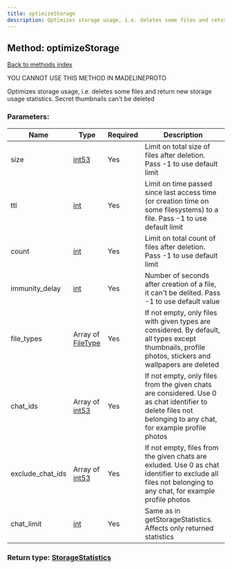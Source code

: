 ```yaml
---
title: optimizeStorage
description: Optimizes storage usage, i.e. deletes some files and return new storage usage statistics. Secret thumbnails can't be deleted
---
```

## Method: optimizeStorage  
[Back to methods index](index.md)


YOU CANNOT USE THIS METHOD IN MADELINEPROTO


Optimizes storage usage, i.e. deletes some files and return new storage usage statistics. Secret thumbnails can't be deleted

### Parameters:

| Name     |    Type       | Required | Description |
|----------|---------------|----------|-------------|
|size|[int53](../types/int53.md) | Yes|Limit on total size of files after deletion. Pass -1 to use default limit|
|ttl|[int](../types/int.md) | Yes|Limit on time passed since last access time (or creation time on some filesystems) to a file. Pass -1 to use default limit|
|count|[int](../types/int.md) | Yes|Limit on total count of files after deletion. Pass -1 to use default limit|
|immunity\_delay|[int](../types/int.md) | Yes|Number of seconds after creation of a file, it can't be delited. Pass -1 to use default value|
|file\_types|Array of [FileType](../types/FileType.md) | Yes|If not empty, only files with given types are considered. By default, all types except thumbnails, profile photos, stickers and wallpapers are deleted|
|chat\_ids|Array of [int53](../types/int53.md) | Yes|If not empty, only files from the given chats are considered. Use 0 as chat identifier to delete files not belonging to any chat, for example profile photos|
|exclude\_chat\_ids|Array of [int53](../types/int53.md) | Yes|If not empty, files from the given chats are exluded. Use 0 as chat identifier to exclude all files not belonging to any chat, for example profile photos|
|chat\_limit|[int](../types/int.md) | Yes|Same as in getStorageStatistics. Affects only returned statistics|


### Return type: [StorageStatistics](../types/StorageStatistics.md)

